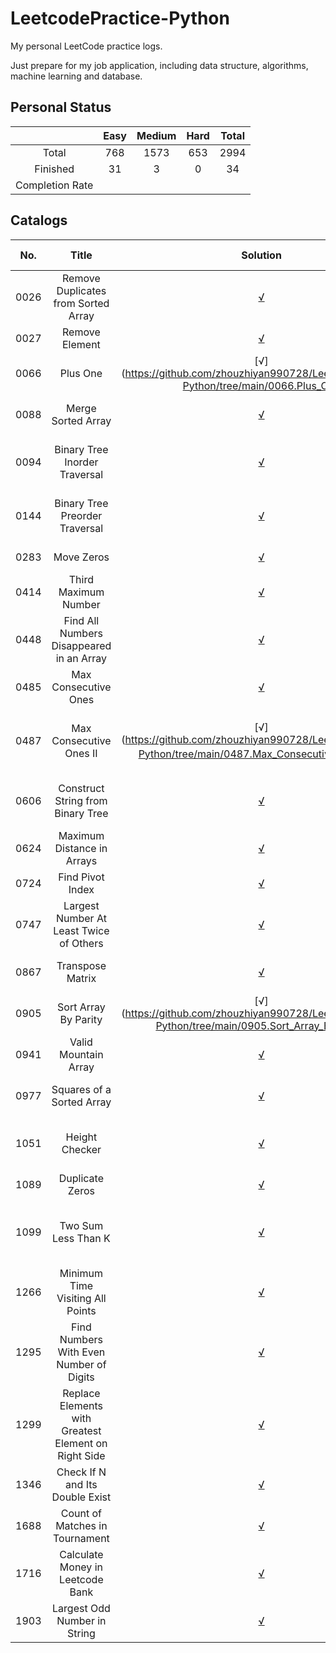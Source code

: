 # LeetcodePractice-Python
My personal LeetCode practice logs.

Just prepare for my job application, including data structure, algorithms, machine learning and database.

## Personal Status

|                 | Easy | Medium | Hard | Total |
|:---------------:|:----:|:------:|:----:|:-----:|
|      Total      | 768  |  1573  | 653  | 2994  |
|    Finished     |  31  |   3    |  0   |  34   |
| Completion Rate |      |        |      |       |

## Catalogs
| No.	 |                        Title                         |                                                              	Solution                                                               | Difficulty |                Relevant Knowledge                 |
|:----:|:----------------------------------------------------:|:------------------------------------------------------------------------------------------------------------------------------------:|:----------:|:-------------------------------------------------:|
| 0026 |         Remove Duplicates from Sorted Array          |         [√](https://github.com/zhouzhiyan990728/LeetcodePractice-Python/tree/main/0026.Remove_Duplicates_from_Sorted_Array)          |    Easy    |               Array / Two Pointers                |
| 0027 |                    Remove Element                    |                    [√](https://github.com/zhouzhiyan990728/LeetcodePractice-Python/tree/main/0027.Remove_Element)                    |    Easy    |               Array / Two pointers                |
| 0066 |                       Plus One                       |                       [√](https://github.com/zhouzhiyan990728/LeetcodePractice-Python/tree/main/0066.Plus_One                        |    Easy    |                   Array / Math                    |
| 0088 |                  Merge Sorted Array                  |                  [√](https://github.com/zhouzhiyan990728/LeetcodePractice-Python/tree/main/0088.Merge_Sorted_Array)                  |    Easy    |          Array / Two Pointers / Sorting           |
| 0094 |            Binary Tree Inorder Traversal             |            [√](https://github.com/zhouzhiyan990728/LeetcodePractice-Python/tree/main/0094.Binary_Tree_Inorder_Traversal)             |    Easy    |  Stack / Tree / Depth-First Search / Binary Tree  |
| 0144 |            Binary Tree Preorder Traversal            |            [√](https://github.com/zhouzhiyan990728/LeetcodePractice-Python/tree/main/0144.Binary_Tree_Preorder_Traversal)            |    Easy    |  Stack / Tree / Depth-First Search / Binary Tree  |
| 0283 |                      Move Zeros                      |                      [√](https://github.com/zhouzhiyan990728/LeetcodePractice-Python/tree/main/0283.Move_Zeros)                      |    Easy    |               Array / Two pointers                |
| 0414 |                 Third Maximum Number                 |                 [√](https://github.com/zhouzhiyan990728/LeetcodePractice-Python/tree/main/0414.Third_Maximum_Number)                 |    Easy    |                  Array / Sorting                  |
| 0448 |       Find All Numbers Disappeared in an Array       |       [√](https://github.com/zhouzhiyan990728/LeetcodePractice-Python/tree/main/0448.Find_All_Numbers_Disappeared_in_an_Array)       |    Easy    |                Array / Hash Table                 |
| 0485 |                 Max Consecutive Ones                 |                 [√](https://github.com/zhouzhiyan990728/LeetcodePractice-Python/tree/main/0485.Max_Consecutive_Ones)                 |    Easy    |                       Array                       |
| 0487 |               Max Consecutive Ones II                |               [√](https://github.com/zhouzhiyan990728/LeetcodePractice-Python/tree/main/0487.Max_Consecutive_Ones_II）                |   Medium   |   Array / Dynamic Programming / Sliding Window    |
| 0606 |          Construct String from Binary Tree           |          [√](https://github.com/zhouzhiyan990728/LeetcodePractice-Python/tree/main/0606.Construct_String_from_Binary_Tree)           |    Easy    | String / Tree / Depth-First Search / Binary Tree  |
| 0624 |              Maximum Distance in Arrays              |              [√](https://github.com/zhouzhiyan990728/LeetcodePractice-Python/tree/main/0624.Maximum_Distance_in_Arrays)              |   Medium   |                  Array / Greedy                   |
| 0724 |                   Find Pivot Index                   |                   [√](https://github.com/zhouzhiyan990728/LeetcodePractice-Python/tree/main/0724.Find_Pivot_Index)                   |    Easy    |                Array / Prefix Sum                 |
| 0747 |       Largest Number At Least Twice of Others        |       [√](https://github.com/zhouzhiyan990728/LeetcodePractice-Python/tree/main/0747.Largest_Number_At_Least_Twice_of_Others)        |    Easy    |                  Array / Sorting                  |
| 0867 |                   Transpose Matrix                   |                   [√](https://github.com/zhouzhiyan990728/LeetcodePractice-Python/tree/main/0867.Transpose_Matrix)                   |    Easy    |            Array / Matrix / Simulation            |            |
| 0905 |                 Sort Array By Parity                 |                 [√](https://github.com/zhouzhiyan990728/LeetcodePractice-Python/tree/main/0905.Sort_Array_By_Parity                  |    Easy    |          Array / Two Pointers / Sorting           |
| 0941 |                 Valid Mountain Array                 |                 [√](https://github.com/zhouzhiyan990728/LeetcodePractice-Python/tree/main/0941.Valid_Mountain_Array)                 |    Easy    |                       Array                       |                      
| 0977 |              Squares of a Sorted Array               |              [√](https://github.com/zhouzhiyan990728/LeetcodePractice-Python/tree/main/0977.Squares_of_a_Sorted_Array)               |    Easy    |          Array / Two Pointers / Sorting           |
| 1051 |                    Height Checker                    |                    [√](https://github.com/zhouzhiyan990728/LeetcodePractice-Python/tree/main/1051.Height_Checker)                    |    Easy    |          Array / Sorting / Counting Sort          |
| 1089 |                   Duplicate Zeros                    |                   [√](https://github.com/zhouzhiyan990728/LeetcodePractice-Python/tree/main/1089.Duplicate_Zeros)                    |    Easy    |                Array/Two Pointers                 |
| 1099 |                 Two Sum Less Than K                  |                 [√](https://github.com/zhouzhiyan990728/LeetcodePractice-Python/tree/main/1099.Two_Sum_Less_Than_K)                  |    Easy    | Array / Two Pointers / Binary Searching / Sorting |
| 1266 |           Minimum Time Visiting All Points           |           [√](https://github.com/zhouzhiyan990728/LeetcodePractice-Python/tree/main/1266.Minimum_Time_Visiting_All_Points)           |    Easy    |              Array / Math / Geometry              |
| 1295 |       Find Numbers With Even Number of Digits        |       [√](https://github.com/zhouzhiyan990728/LeetcodePractice-Python/tree/main/1295.Find_Numbers_With_Even_Number_of_Digits)        |    Easy    |                       Array                       |
| 1299 | Replace Elements with Greatest Element on Right Side | [√](https://github.com/zhouzhiyan990728/LeetcodePractice-Python/tree/main/1299.Replace_Elements_with_Greatest_Element_on_Right_Side) |    Easy    |                       Array                       |
| 1346 |           Check If N and Its Double Exist            |           [√](https://github.com/zhouzhiyan990728/LeetcodePractice-Python/tree/main/1346.Check_If_N_and_Its_Double_EXist)            |    Easy    |                Array / Hash Table                 |
| 1688 |            Count of Matches in Tournament            |            [√](https://github.com/zhouzhiyan990728/LeetcodePractice-Python/tree/main/1688.Count_of_Maches_in_Tournament)             |    Easy    |                 Math / Simulation                 |
| 1716 |           Calculate Money in Leetcode Bank           |          [√](https://github.com/zhouzhiyan990728/LeetcodePractice-Python/tree/main/1716.Calculate_Money_in_Leetcode_Banck)           |    Easy    |                       Math                        |
| 1903 |             Largest Odd Number in String             |             [√](https://github.com/zhouzhiyan990728/LeetcodePractice-Python/tree/main/1903.Largest_Odd_Number_in_String)             |    Easy    |              Math / String / Greedy               |